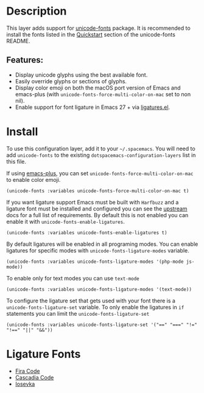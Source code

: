 Description
===========

This layer adds support for
[unicode-fonts](https://github.com/rolandwalker/unicode-fonts) package.
It is recommended to install the fonts listed in the
[Quickstart](https://github.com/rolandwalker/unicode-fonts#quickstart)
section of the unicode-fonts README.

Features:
---------

-   Display unicode glyphs using the best available font.
-   Easily override glyphs or sections of glyphs.
-   Display color emoji on both the macOS port version of Emacs and
    emacs-plus (with `unicode-fonts-force-multi-color-on-mac` set to non
    nil).
-   Enable support for font ligature in Emacs 27 + via
    [ligatures.el](https://github.com/mickeynp/ligature.el).

Install
=======

To use this configuration layer, add it to your `~/.spacemacs`. You will
need to add `unicode-fonts` to the existing
`dotspacemacs-configuration-layers` list in this file.

If using
[emacs-plus](https://github.com/d12frosted/homebrew-emacs-plus/), you
can set `unicode-fonts-force-multi-color-on-mac` to enable color emoji.

``` {.elisp}
(unicode-fonts :variables unicode-fonts-force-multi-color-on-mac t)
```

If you want ligature support Emacs must be built with `Harfbuzz` and a
ligature font must be installed and configured you can see the
[upstream](https://github.com/mickeynp/ligature.el#compatibility-and-version-requirements)
docs for a full list of requirements. By default this is not enabled you
can enable it with `unicode-fonts-enable-ligatures`.

``` {.elisp}
(unicode-fonts :variables unicode-fonts-enable-ligatures t)
```

By default ligatures will be enabled in all programing modes. You can
enable ligatures for specific modes with `unicode-fonts-ligature-modes`
variable.

``` {.elisp}
(unicode-fonts :variables unicode-fonts-ligature-modes '(php-mode js-mode))
```

To enable only for text modes you can use `text-mode`

``` {.elisp}
(unicode-fonts :variables unicode-fonts-ligature-modes '(text-mode))
```

To configure the ligature set that gets used with your font there is a
`unicode-fonts-ligature-set` variable. To only enable the ligatures in
`if` statements you can limit the `unicode-fonts-ligature-set`

``` {.elisp}
(unicode-fonts :variables unicode-fonts-ligature-set '("==" "===" "!=" "!==" "||" "&&"))
```

Ligature Fonts
==============

-   [Fira Code](https://github.com/tonsky/FiraCode)
-   [Cascadia Code](https://github.com/microsoft/cascadia-code)
-   [Iosevka](https://github.com/be5invis/Iosevka/)

